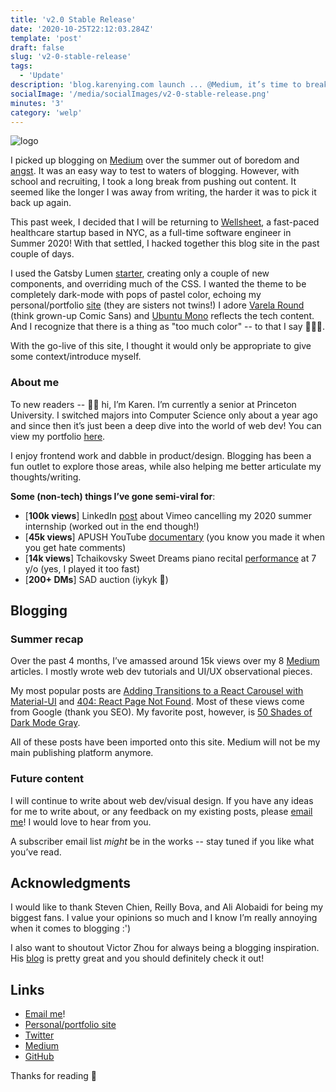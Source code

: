 ```yaml
---
title: 'v2.0 Stable Release'
date: '2020-10-25T22:12:03.284Z'
template: 'post'
draft: false
slug: 'v2-0-stable-release'
tags:
  - 'Update'
description: 'blog.karenying.com launch ... @Medium, it’s time to break up. It’s not you. It’s me'
socialImage: '/media/socialImages/v2-0-stable-release.png'
minutes: '3'
category: 'welp'
---
```


![logo](/media/socialImages/v2-0-stable-release.png)

I picked up blogging on [Medium](https://medium.com/@karenying) over the summer out of boredom and [angst](http://localhost:8000/posts/let-2020-be-the-year-png-icons-die). It was an easy way to test to waters of blogging. However, with school and recruiting, I took a long break from pushing out content. It seemed like the longer I was away from writing, the harder it was to pick it back up again.

This past week, I decided that I will be returning to [Wellsheet](https://www.wellsheet.com/), a fast-paced healthcare startup based in NYC, as a full-time software engineer in Summer 2020! With that settled, I hacked together this blog site in the past couple of days.

I used the Gatsby Lumen [starter](https://github.com/alxshelepenok/gatsby-starter-lumen), creating only a couple of new components, and overriding much of the CSS. I wanted the theme to be completely dark-mode with pops of pastel color, echoing my personal/portfolio [site](https://www.karenying.com/) (they are sisters not twins!) I adore [Varela Round](https://fonts.google.com/specimen/Varela+Round) (think grown-up Comic Sans) and [Ubuntu Mono](https://fonts.google.com/specimen/Ubuntu+Mono) reflects the tech content. And I recognize that there is a thing as "too much color" -- to that I say 🤷🏻‍♀️.

With the go-live of this site, I thought it would only be appropriate to give some context/introduce myself.

### About me

To new readers -- 👋🏼&nbsp;hi, I’m Karen. I’m currently a senior at Princeton University. I switched majors into Computer Science only about a year ago and since then it’s just been a deep dive into the world of web dev! You can view my portfolio [here](https://karenying.com/projects).

I enjoy frontend work and dabble in product/design. Blogging has been a fun outlet to explore those areas, while also helping me better articulate my thoughts/writing.

**Some (non-tech) things I’ve gone semi-viral for**:

- [**100k views**] LinkedIn [post](https://www.linkedin.com/posts/kyying_internship-hiring-recruiting-activity-6661335912712060929-CO2b) about Vimeo cancelling my 2020 summer internship (worked out in the end though!)
- [**45k views**] APUSH YouTube [documentary](https://www.youtube.com/watch?v=DAKZhAXQEs0&ab_channel=KarenYing) (you know you made it when you get hate comments)
- [**14k views**] Tchaikovsky Sweet Dreams piano recital [performance](https://www.youtube.com/watch?v=yGLcelRH4v4&ab_channel=ruanruijuan) at 7 y/o (yes, I played it too fast)
- [**200+ DMs**] SAD auction (iykyk 👀)

## Blogging

### Summer recap

Over the past 4 months, I’ve amassed around 15k views over my 8 [Medium](https://medium.com/@karenying) articles. I mostly wrote web dev tutorials and UI/UX observational pieces.

My most popular posts are [Adding Transitions to a React Carousel with Material-UI](https://www.blog.karenying.com/posts/adding-transitions-to-a-react-carousel-with-material-ui) and [404: React Page Not Found](https://www.blog.karenying.com/posts/404-react-page-not-found). Most of these views come from Google (thank you SEO). My favorite post, however, is [50 Shades of Dark Mode Gray](https://www.blog.karenying.com/posts/50-shades-of-dark-mode-gray).

All of these posts have been imported onto this site. Medium will not be my main publishing platform anymore.

### Future content

I will continue to write about web dev/visual design. If you have any ideas for me to write about, or any feedback on my existing posts, please [email me](mailto:karenying7@gmail.com)! I would love to hear from you.

A subscriber email list _might_ be in the works -- stay tuned if you like what you’ve read.

## Acknowledgments

I would like to thank Steven Chien, Reilly Bova, and Ali Alobaidi for being my biggest fans. I value your opinions so much and I know I’m really annoying when it comes to blogging :')

I also want to shoutout Victor Zhou for always being a blogging inspiration. His [blog](https://victorzhou.com/) is pretty great and you should definitely check it out!

## Links

- [Email me](mailto:karenying7@gmail.com)!
- [Personal/portfolio site](https://www.karenying.com/)
- [Twitter](https://twitter.com/karen_ying_)
- [Medium](https://medium.com/@karenying)
- [GitHub](https://github.com/karenying)

Thanks for reading 🙂
